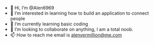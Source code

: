 - 👋 Hi, I’m @Alen6969
- 👀 I’m interested in learning how to build an application to connect people
- 🌱 I’m currently learning basic coding
- 💞️ I’m looking to collaborate on anything, I am a total noob.
- 📫 How to reach me email is alenvermillion@me.com

<!---
Alen6969/Alen6969 is a ✨ special ✨ repository because its `README.md` (this file) appears on your GitHub profile.
You can click the Preview link to take a look at your changes.
--->
